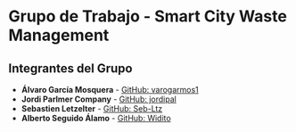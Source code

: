 # Grupo de Trabajo - Smart City Waste Management

## Integrantes del Grupo

- **Álvaro García Mosquera** - [GitHub: varogarmos1](https://github.com/varogarmos1)
- **Jordi Parlmer Company** - [GitHub: jordipal](https://github.com/jordipal)
- **Sebastien Letzelter** - [GitHub: Seb-Ltz](https://github.com/Seb-Ltz)
- **Alberto Seguido Álamo** - [GitHub: Widito](https://github.com/Widito)